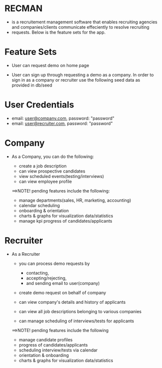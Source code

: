 # RECMAN 
* is a recruitement management software that enables recruiting agencies and companies/clients communicate effeciently to resolve recruiting 
* requests. Below is the feature sets for the app.

# Feature Sets

* User can request demo on home page

* User can sign up through requesting a demo as a company. In order to sign in as a company or recruiter use the following seed data as provided in db/seed

# User Credentials
* email: user@company.com, password: "password"
* email: user@recruiter.com, password: "password"

# Company

  * As a Company, you can do the following:
    * create a job description
    * can view prospective candidates
    * view scheduled events(testing/interviews)
    * can view employee profile

    ==>NOTE! pending features include the following:
    * manage departments(sales, HR, marketing, accounting)
    * calendar scheduling
    * onboarding & orientation
    * charts & graphs for visualization data/statistics
    * manage kpi progress of candidates/applicants

# Recruiter
  

* As a Recruiter
  * you can process demo requests by
    * contacting, 
    * accepting/rejecting,
    * and sending email to user(company)

  * create demo request on behalf of company  
  * can view company's details and history of applicants
  * can view all job descriptions belonging to various companies
  * can manage scheduling of interviews/tests for applicants

  ==>NOTE! pending features include the following
    * manage candidate profiles
    * progress of candidates/applicants
    * scheduling interview/tests via calendar
    * orientation & onboarding
    * charts & graphs for visualization data/statistics

